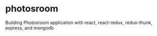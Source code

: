# photosroom
Building Photosroom application with react,  react-redux, redux-thunk, express, and mongodb
